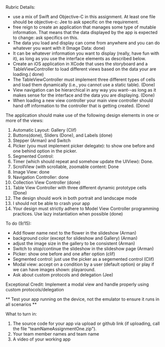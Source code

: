 Rubric Details:

  - use a mix of Swift and Objective-C in this assignment. At least one file should be objective-c: Jee to ask specific on the requirement. 
  - free reign to create an application that manages some type of mutable information. That means that the data displayed by the app is expected to change: ask specifics on this.
  - The data you load and display can come from anywhere and you can do whatever you want with it (Image Data: done)
  - It can be whatever information you want to display (really, have fun with it), as long as you use the interface elements as described below.
  - Create an iOS application in XCode that uses the storyboard and a TableViewController to load different views based on the data your are loading.( done)
  - The TableViewController must implement three different types of cells and load them dynamically (i.e., you cannot use a static table). (Done)
  - View navigation can be hierarchical in any way you want--as long as it makes sense for the interface and the data you are displaying. (Done)
  - When loading a new view controller your main view controller should hand off information to the controller that is getting created. (Done)

The application should make use of the following design elements in one or more of the views:
  1. Automatic Layout: Gallery (Clif)
  2. Buttons(done), Sliders (Done), and Labels (done)
  3. Stepper (Arman) and Switch 
  4. Picker (you must implement picker delegate): to show one before and one behind option in the picker. 
  5. Segmented Control: 
  6. Timer (which should repeat and somehow update the UIView): Done. 
  7. ScrollView (with scrollable, zoomable content: Done 
  8. Image View: done
  9. Navigation Controller: done
  10. Collection View Controller (done)
  11. Table View Controller with three different dynamic prototype cells (Done)
  12. The design should work in both portrait and landscape mode
  13. I should not be able to crash your app
  14. Your design must strictly adhere to Model View Controller programming practices. Use lazy instantiation when possible (done)

To do (9/15): 
  - Add flower name next to the flower in the slideshow (Arman)
  - background color (except for slideshow and Gallery) (Arman)
  - adjust the image size in the gallery to be consistent (Arman)
  - Switch to stop/continue the slideshow in the slideshow page (Arman)
  - Picker: show one before and one after option (clif)
  - Segmented control: just use the picker as a segemented control (Clif)
  - Modal view: accept on a condition by a user (default option) or play if we can have images shown: playaround.
  - Ask about custom protocols and delegation (Jee)

Exceptional Credit: Implement a modal view and handle properly using custom protocols/delegation

** Test your app running on the device, not the emulator to ensure it runs in all scenarios **

What to turn in: 
  1. The source code for your app via upload or github link (if uploading, call the file "teamNameAssignmentOne.zip").
  2. Your team member names and team name
  3. A video of your working app
